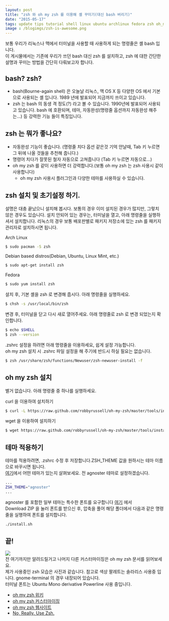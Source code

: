```yaml
---
layout: post
title: "zsh 와 oh my zsh 를 이용해 셸 꾸미기(대신 bash 버리기)"
date: "2015-05-17"
tags: update tips tutorial shell linux ubuntu archlinux fedora zsh oh_my_zsh
image : /blogimgs/zsh-is-awesome.png
---
```


보통 우리가 리눅스나 맥에서 터미널을 사용할 때 사용하게 되는 명령줄은 셸 bash 입니다.<br>
이 게시물에서는 기존에 우리가 쓰던 bash 대신 zsh 를 설치하고, zsh 에 대한 간단한 설명과 꾸미는 방법을 간단히 다뤄보고자 합니다.

## bash? zsh?
- bash(Bourne-again shell) 은 오늘날 리눅스, 맥 OS X 등 다양한 OS 에서 기본으로 사용되는 셸 입니다. 1989 년에 발표되어 지금까지 쓰이고 있습니다.
- zsh 는 bash 의 동생 격 정도(?) 라고 볼 수 있습니다. 1990년에 발표되어 사용되고 있습니다. bash 에 호환되며, 테마, 자동완성(명령줄 옵션까지 자동완성 해주는...) 등 강력한 기능 들이 특징입니다.

## zsh 는 뭐가 좋나요?

- 자동완성 기능이 좋습니다. (명령줄 치다 옵션 같은것 기억 안날때, Tab 키 누르면 그 뒤에 나올 것들을 추천해 줍니다.)
- 명령어 치다가 잘못된 철자 자동으로 고쳐줍니다 (Tab 키 누르면 자동으로...)
- oh my zsh 를 같이 사용하면 더 강력합니다.(보통 oh my zsh 는 zsh 사용시 같이 사용합니다)
    - oh my zsh 사용시 플러그인과 다양한 테마를 사용하실 수 있습니다.

## zsh 설치 및 초기설정 하기.

설명은 대충 끝났으니 설치해 봅시다. 보통의 경우 이미 설치된 경우가 많지만, 그렇치 않은 경우도 있습니다.
설치 안되어 있는 경우는, 터미널을 열고, 아래 명령줄을 실행하셔서 설치합니다.
리눅스의 경우 보통 배포판별로 패키지 저장소에 있는 zsh 를 패키지 관리자로 설치하시면 됩니다.

Arch Linux
```bash
$ sudo pacman -S zsh
```

Debian based distros(Debian, Ubuntu, Linux Mint, etc.)
```bash
$ sudo apt-get install zsh
```

Fedora
```bash
$ sudo yum install zsh
```

설치 후, 기본 셸을 zsh 로 변경해 줍시다. 아래 명령줄을 실행하세요.
```bash
$ chsh -s /usr/local/bin/zsh
```

변경 후, 터미널을 닫고 다시 새로 열어주세요. 아래 명령줄로 zsh 로 변경 되었는지 확인합니다.
```bash
$ echo $SHELL
$ zsh --version
```

.zshrc 설정을 하려면 아래 명령줄을 이용하세요, 쉽게 설정 가능합니다.<br>
oh my zsh 설치 시 .zshrc 파일 설정을 해 주기에 반드시 하실 필요는 없습니다.
```bash
$ zsh /usr/share/zsh/functions/Newuser/zsh-newuser-install -f
```

## oh my zsh 설치

별거 없습니다. 아래 명령줄 중 하나를 실행하세요.

curl 을 이용하여 설치하기
```bash
$ curl -L https://raw.github.com/robbyrussell/oh-my-zsh/master/tools/install.sh | sh
```

wget 을 이용하여 설치하기
```bash
$ wget https://raw.github.com/robbyrussell/oh-my-zsh/master/tools/install.sh -O - | sh
```

## 테마 적용하기

테마를 적용하려면, .zshrc 수정 후 저장합니다.ZSH_THEME 값을 원하시는 테마 이름으로 바꾸시면 됩니다. <br>
[여기](https://github.com/robbyrussell/oh-my-zsh/wiki/Themes)에서 어떤 테마가 있는지 살펴보세요.
전 agnoster 테마로 설정하겠습니다.
```bash
...
ZSH_THEME="agnoster"
...
```

agnoster 를 포함한 일부 테마는 특수한 폰트를 요구합니다 [여기](https://github.com/powerline/fonts) 에서 <br>
Download ZIP 을 눌러 폰트를 받으신 후, 압축을 풀어 해당 폴더에서 다음과 같은 명령줄을 실행하여 폰트를 설치합니다.
```bash
./install.sh
```

## 끝!
<img src="/blogimgs/zsh-is-awesome.png"><br>
전 여기까지만 알려드릴거고 나머지 다른 커스터마이징은 oh my zsh 문서를 읽어보세요.<br>
제가 사용중인 zsh 모습은 사진과 같습니다. 참고로 색상 팔레트는 솔라리스 사용중 입니다. gnome-terminal 의 경우 내장되어 있습니다.<br>
터미널 폰트는 Ubuntu Mono derivative Powerline 사용 중입니다.<br>

- [oh my zsh 위키](https://github.com/robbyrussell/oh-my-zsh/wiki)
- [oh my zsh 커스터마이징](https://github.com/robbyrussell/oh-my-zsh/wiki/Customization)
- [oh my zsh 웹사이트](http://ohmyz.sh/)
- [No, Really. Use Zsh.](http://fendrich.se/blog/2012/09/28/no/)
